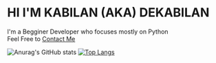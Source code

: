 
<h1>HI I'M KABILAN (AKA) DEKABILAN</h1>
I'm a Begginer Developer who focuses mostly on Python<br>
Feel Free to
<a href="dekabilan.github.io">Contact Me</a>


![Anurag's GitHub stats](https://github-readme-stats.vercel.app/api?username=DeKabilan&show_icons=true)
[![Top Langs](https://github-readme-stats.vercel.app/api/top-langs/?username=DeKabilan&layout=compact)](https://github.com/DeKabilan/github-readme-stats)

